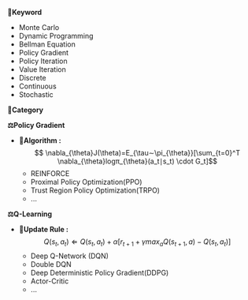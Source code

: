

**📖Keyword**
* Monte Carlo
* Dynamic Programming
* Bellman Equation
* Policy Gradient
* Policy Iteration
* Value Iteration
* Discrete
* Continuous
* Stochastic


**🌳Category**

**⚖️Policy Gradient**
* 🌟**Algorithm :** $$
	\nabla_{\theta}​J(\theta)=E_{\tau∼\pi_{\theta}}​​[\sum_{t=0}^T​\nabla_{\theta}​logπ_{\theta}​(a_t​∣s_t​) \cdot G_t​]$$
	* REINFORCE
	* Proximal Policy Optimization(PPO)
	* Trust Region Policy Optimization(TRPO)
	* ...

**⚖️Q-Learning**
* 🌟**Update Rule :** $$
	Q(s_t​,a_t​)\Leftarrow Q(s_t​,a_t​)+\alpha[r_{t+1}​+\gamma max_{a}​Q(s_{t+1}​,a)−Q(s_t​,a_t​)]$$
	* Deep Q-Network (DQN)
	* Double DQN
	* Deep Deterministic Policy Gradient(DDPG)
	* Actor-Critic
	* ...
